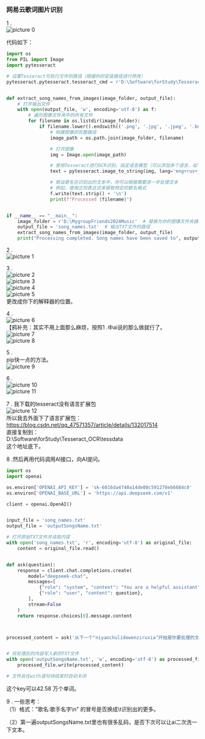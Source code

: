 ### 网易云歌词图片识别
1 .   
![picture 0](images/de275132cd8f4eb3b62a9cddea2a8e2534cd4bb97c29747da284743e5b282bc4.png)  

代码如下：  
```python
import os
from PIL import Image
import pytesseract

# 设置Tesseract可执行文件的路径（根据你的安装路径进行修改）
pytesseract.pytesseract.tesseract_cmd = r'D:\Software\forStudy\Tesseract_OCR\tesseract.exe'


def extract_song_names_from_images(image_folder, output_file):
    # 打开输出文件
    with open(output_file, 'w', encoding='utf-8') as f:
        # 遍历图像文件夹中的所有文件
        for filename in os.listdir(image_folder):
            if filename.lower().endswith(('.png', '.jpg', '.jpeg', '.bmp', '.gif', '.tiff')):
                # 构建图像的完整路径
                image_path = os.path.join(image_folder, filename)

                # 打开图像
                img = Image.open(image_path)

                # 使用Tesseract进行OCR识别，指定语言模型（可以添加多个语言，如'eng+rus+jpn'）
                text = pytesseract.image_to_string(img, lang='eng+rus+jpn+chi_sim')

                # 假设歌名在识别出的文本中，你可以根据需要进一步处理文本
                # 例如，使用正则表达式来提取特定的歌名格式
                f.write(text.strip() + '\n')
                print(f"Processed {filename}")


if __name__ == "__main__":
    image_folder = r'D:\MygroupFriends2024Music'  # 替换为你的图像文件夹路径
    output_file = 'song_names.txt'  # 输出TXT文件的路径
    extract_song_names_from_images(image_folder, output_file)
    print("Processing completed. Song names have been saved to", output_file)
```

2 .   
![picture 1](images/729b9074fc5e0dabce4757c56e07283337c5a0d3746d426c08c24b6196023c74.png)  

3 .   
![picture 2](images/891b1480bd7a942fdfb844804b28780e73dc202501f5b12ceda13f7376e06dec.png)  
![picture 3](images/858d135e744fa8c39be0805f53be154b2d19dbf4b3a4ae9c1fd3087c4b5dbaa6.png)  
![picture 4](images/edbc081d16d26b1b89d0bf98873d97f0e0e63de01e2c387b943869be1aa31941.png)  
![picture 5](images/659f0c8716019e3378e7bea45412a49ce35090eca6bf739bd8a1e57a96704bf3.png)  
更改成你下的解释器的位置。  

4 .   
![picture 6](images/a6bc5f77843505f4f14dcaf5d658b56c3660402171ae08455138f78846c7beb9.png)  
【鸦补充：其实不用上面那么麻烦，按照1 .中ai说的那么做就行了。  
![picture 7](images/862091357d3b57a858c598e1e73e63b7eeb81494e93f91cce4917fdbe07d1b4a.png)  
![picture 8](images/9f651f7c8649434ee8722f592cbd43bb779b891fa2f463079b4c6450ffe4c2e0.png)  

5 .   
pip快一点的方法。  
![picture 9](images/6cde3a23f0b905a5124686301571108ce5c56c51a44cd2695fcf3ae692c52ccd.png)  

6 .   
![picture 10](images/a357bfe8601622cf772b53e46a83899a6f81fde51501c5fb8d45deeefba49b31.png)  
![picture 11](images/604389adadf7842f5dad57457de6c401268021012ce613d16eb87cc59770e503.png)  

7 .  我下载的tesseract没有语言扩展包  
![picture 12](images/9db1da8c0a578e4627e1beee3ecd0913ec2cd83556f5b6835cafcf857b34313c.png)  
所以我去外面下了语言扩展包：  
https://blog.csdn.net/qq_47571357/article/details/132017514  
直接复制到：  
D:\Software\forStudy\Tesseract_OCR\tessdata  
这个地址底下。  

8 .然后再用代码调用AI接口，向AI提问。  
```python
import os
import openai

os.environ['OPENAI_API_KEY'] = 'sk-6016da4740a14de08c591278eb6684c0'
os.environ['OPENAI_BASE_URL'] = 'https://api.deepseek.com/v1'

client = openai.OpenAI()


input_file = 'song_names.txt'
output_file = 'outputSongsName.txt'

# 打开原始TXT文件并读取内容
with open('song_names.txt', 'r', encoding='utf-8') as original_file:
    content = original_file.read()


def ask(question):
    response = client.chat.completions.create(
        model="deepseek-chat",
        messages=[
            {"role": "system", "content": "You are a helpful assistant"},
            {"role": "user", "content": question},
        ],
        stream=False
    )
    return response.choices[0].message.content



processed_content = ask('从下一个"niyaochulidewenziruxia"开始是你要处理的文本，处理文本要求：请将以下由图片识别的文字文本其中是歌名的部分转换成这种格式："歌名:歌手名字\n"输出字符串。有些文本只有歌手名字，文本附近没有歌名的，请选取该歌手三个热门歌曲按照以上格式输出字符串。niyaochulidewenziruxia\n'+content)


# 将处理后的内容写入新的TXT文件
with open('outputSongsName.txt', 'w', encoding='utf-8') as processed_file:
    processed_file.write(processed_content)

# 文件会在with语句块结束时自动关闭
```

这个key可以42.58 万个单词。  

9 . 一些思考：  
（1）格式："歌名:歌手名字\n"
的冒号是否换成\t识别出的更多。  

（2）第一遍outputSongsName.txt里也有很多乱码，是否下次可以让ai二次洗一下文本。  
